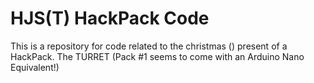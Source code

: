 # HJS(T) HackPack Code

This is a repository for code related to the christmas () present of a HackPack.
The TURRET (Pack #1 seems to come with an Arduino Nano Equivalent!)
